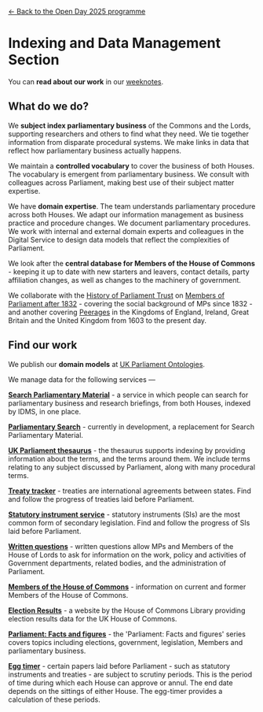 <a href="../">&larr; Back to the Open Day 2025 programme</a>

# Indexing and Data Management Section

You can **read about our work** in our [weeknotes](https://ukparliament.github.io/ontologies/meta/weeknotes/).

## What do we do?  

We **subject index parliamentary business** of the Commons and the Lords, supporting researchers and others to find what they need. We tie together information from disparate procedural systems. We make links in data that reflect how parliamentary business actually happens. 

We maintain a **controlled vocabulary** to cover the business of both Houses. The vocabulary is emergent from parliamentary business. We consult with colleagues across Parliament, making best use of their subject matter expertise. 

We have **domain expertise**. The team understands parliamentary procedure across both Houses. We adapt our information management as business practice and procedure changes. We document parliamentary procedures. We work with internal and external domain experts and colleagues in the Digital Service to design data models that reflect the complexities of Parliament.

We look after the **central database for Members of the House of Commons** - keeping it up to date with new starters and leavers, contact details, party affiliation changes, as well as changes to the machinery of government. 

We collaborate with the [History of Parliament Trust](https://www.historyofparliamentonline.org/)  on [Members of Parliament after 1832](https://membersafter1832.historyofparliamentonline.org/) - covering the social background of MPs since 1832 - and another covering [Peerages](https://peerages.historyofparliamentonline.org/) in the Kingdoms of England, Ireland, Great Britain and the United Kingdom from 1603 to the present day. 

## Find our work

We publish our **domain models** at [UK Parliament Ontologies](https://ukparliament.github.io/ontologies/). 

We manage data for the following services &mdash;

**[Search Parliamentary Material](https://search-material.parliament.uk/)** - a service in which people can search for parliamentary business and research briefings, from both Houses, indexed by IDMS, in one place. 

**[Parliamentary Search](https://parliamentary-search-265cced0397e.herokuapp.com/)** - currently in development, a replacement for Search Parliamentary Material.

**[UK Parliament thesaurus](https://lda.data.parliament.uk/terms/)** - the thesaurus supports indexing by providing information about the terms, and the terms around them.  We include terms relating to any subject discussed by Parliament, along with many procedural terms.  

**[Treaty tracker](https://treaties.parliament.uk/)** - treaties are international agreements between states. Find and follow the progress of treaties laid before Parliament.

**[Statutory instrument service](https://statutoryinstruments.parliament.uk/)** - statutory instruments (SIs) are the most common form of secondary legislation. Find and follow the progress of SIs laid before Parliament.

**[Written questions](https://questions-statements.parliament.uk/)** - written questions allow MPs and Members of the House of Lords to ask for information on the work, policy and activities of Government departments, related bodies, and the administration of Parliament.

**[Members of the House of Commons](https://members.parliament.uk/members/Commons)** - information on current and former Members of the House of Commons.

**[Election Results](https://electionresults.parliament.uk/)** - a website by the House of Commons Library providing election results data for the UK House of Commons.

**[Parliament: Facts and figures](https://commonslibrary.parliament.uk/tag/parliament-facts-and-figures/)** - the 'Parliament: Facts and figures' series covers topics including elections, government, legislation, Members and parliamentary business.

**[Egg timer](https://api.parliament.uk/egg-timer/meta)** - certain papers laid before Parliament - such as statutory instruments and treaties - are subject to scrutiny periods. This is the period of time during which each House can approve or annul. The end date depends on the sittings of either House. The egg-timer provides a calculation of these periods. 



